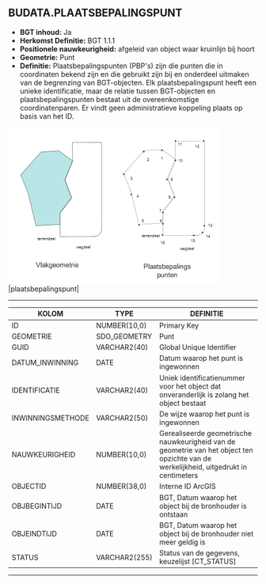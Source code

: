 ﻿## BUDATA.PLAATSBEPALINGSPUNT


* __BGT inhoud:__ Ja
* __Herkomst Definitie:__ BGT 1.1.1
* __Positionele nauwkeurigheid:__ afgeleid van object waar kruinlijn bij hoort
* __Geometrie:__ Punt
* __Definitie:__ Plaatsbepalingspunten (PBP's) zijn die punten die in coordinaten bekend zijn en die gebruikt zijn bij en onderdeel uitmaken van de begrenzing van BGT-objecten.
Elk plaatsbepalingspunt heeft een unieke identificatie, maar de relatie tussen BGT-objecten en plaatsbepalingspunten bestaat uit de overeenkomstige coordinatenparen.
Er vindt geen administratieve koppeling plaats op basis van het ID. 

![plaatsbepalingspunt](plaatsbepalingspunt.png?raw=true)
|plaatsbepalingspunt|
 
***

|KOLOM                           	|TYPE          	|DEFINITIE|
|------                          	|----          	|-----    |
|ID                              	|NUMBER(10,0)  	|Primary Key|
|GEOMETRIE                       	|SDO_GEOMETRY  	|Punt|
|GUID                            	|VARCHAR2(40)  	|Global Unique Identifier|
|DATUM_INWINNING                 	|DATE          	|Datum waarop het punt is ingewonnen|
|IDENTIFICATIE                   	|VARCHAR2(40)  	|Uniek identificatienummer voor het object dat onveranderlijk is zolang het object bestaat|
|INWINNINGSMETHODE               	|VARCHAR2(50)  	|De wijze waarop het punt is ingewonnen|
|NAUWKEURIGHEID                  	|NUMBER(10,0)  	|Gerealiseerde geometrische nauwkeurigheid van de geometrie van het object ten opzichte van de werkelijkheid, uitgedrukt in centimeters|
|OBJECTID                        	|NUMBER(38,0)   |Interne ID ArcGIS|
|OBJBEGINTIJD                    	|DATE          	|BGT, Datum waarop het object bij de bronhouder is ontstaan|
|OBJEINDTIJD                     	|DATE          	|BGT, Datum waarop het object bij de bronhouder niet meer geldig is|
|STATUS                          	|VARCHAR2(255) 	|Status van de gegevens, keuzelijst [CT_STATUS]|

***


